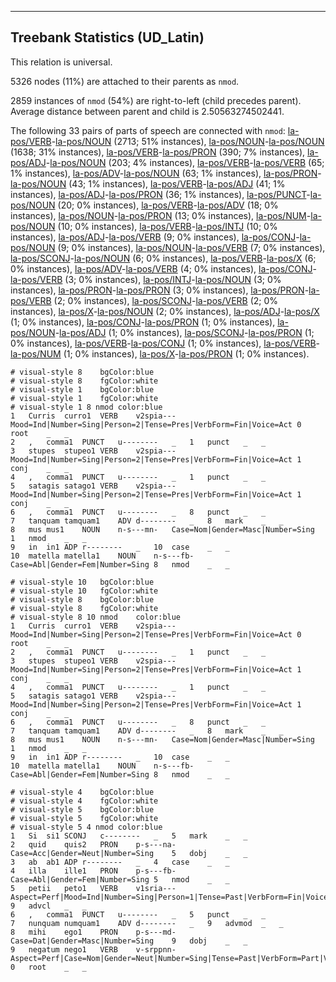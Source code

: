 

--------------------------------------------------------------------------------

## Treebank Statistics (UD_Latin)

This relation is universal.

5326 nodes (11%) are attached to their parents as `nmod`.

2859 instances of `nmod` (54%) are right-to-left (child precedes parent).
Average distance between parent and child is 2.50563274502441.

The following 33 pairs of parts of speech are connected with `nmod`: [la-pos/VERB]()-[la-pos/NOUN]() (2713; 51% instances), [la-pos/NOUN]()-[la-pos/NOUN]() (1638; 31% instances), [la-pos/VERB]()-[la-pos/PRON]() (390; 7% instances), [la-pos/ADJ]()-[la-pos/NOUN]() (203; 4% instances), [la-pos/VERB]()-[la-pos/VERB]() (65; 1% instances), [la-pos/ADV]()-[la-pos/NOUN]() (63; 1% instances), [la-pos/PRON]()-[la-pos/NOUN]() (43; 1% instances), [la-pos/VERB]()-[la-pos/ADJ]() (41; 1% instances), [la-pos/ADJ]()-[la-pos/PRON]() (36; 1% instances), [la-pos/PUNCT]()-[la-pos/NOUN]() (20; 0% instances), [la-pos/VERB]()-[la-pos/ADV]() (18; 0% instances), [la-pos/NOUN]()-[la-pos/PRON]() (13; 0% instances), [la-pos/NUM]()-[la-pos/NOUN]() (10; 0% instances), [la-pos/VERB]()-[la-pos/INTJ]() (10; 0% instances), [la-pos/ADJ]()-[la-pos/VERB]() (9; 0% instances), [la-pos/CONJ]()-[la-pos/NOUN]() (9; 0% instances), [la-pos/NOUN]()-[la-pos/VERB]() (7; 0% instances), [la-pos/SCONJ]()-[la-pos/NOUN]() (6; 0% instances), [la-pos/VERB]()-[la-pos/X]() (6; 0% instances), [la-pos/ADV]()-[la-pos/VERB]() (4; 0% instances), [la-pos/CONJ]()-[la-pos/VERB]() (3; 0% instances), [la-pos/INTJ]()-[la-pos/NOUN]() (3; 0% instances), [la-pos/PRON]()-[la-pos/PRON]() (3; 0% instances), [la-pos/PRON]()-[la-pos/VERB]() (2; 0% instances), [la-pos/SCONJ]()-[la-pos/VERB]() (2; 0% instances), [la-pos/X]()-[la-pos/NOUN]() (2; 0% instances), [la-pos/ADJ]()-[la-pos/X]() (1; 0% instances), [la-pos/CONJ]()-[la-pos/PRON]() (1; 0% instances), [la-pos/NOUN]()-[la-pos/ADJ]() (1; 0% instances), [la-pos/SCONJ]()-[la-pos/PRON]() (1; 0% instances), [la-pos/VERB]()-[la-pos/CONJ]() (1; 0% instances), [la-pos/VERB]()-[la-pos/NUM]() (1; 0% instances), [la-pos/X]()-[la-pos/PRON]() (1; 0% instances).


~~~ conllu
# visual-style 8	bgColor:blue
# visual-style 8	fgColor:white
# visual-style 1	bgColor:blue
# visual-style 1	fgColor:white
# visual-style 1 8 nmod	color:blue
1	Curris	curro1	VERB	v2spia---	Mood=Ind|Number=Sing|Person=2|Tense=Pres|VerbForm=Fin|Voice=Act	0	root	_	_
2	,	comma1	PUNCT	u--------	_	1	punct	_	_
3	stupes	stupeo1	VERB	v2spia---	Mood=Ind|Number=Sing|Person=2|Tense=Pres|VerbForm=Fin|Voice=Act	1	conj	_	_
4	,	comma1	PUNCT	u--------	_	1	punct	_	_
5	satagis	satago1	VERB	v2spia---	Mood=Ind|Number=Sing|Person=2|Tense=Pres|VerbForm=Fin|Voice=Act	1	conj	_	_
6	,	comma1	PUNCT	u--------	_	8	punct	_	_
7	tanquam	tamquam1	ADV	d--------	_	8	mark	_	_
8	mus	mus1	NOUN	n-s---mn-	Case=Nom|Gender=Masc|Number=Sing	1	nmod	_	_
9	in	in1	ADP	r--------	_	10	case	_	_
10	matella	matella1	NOUN	n-s---fb-	Case=Abl|Gender=Fem|Number=Sing	8	nmod	_	_

~~~


~~~ conllu
# visual-style 10	bgColor:blue
# visual-style 10	fgColor:white
# visual-style 8	bgColor:blue
# visual-style 8	fgColor:white
# visual-style 8 10 nmod	color:blue
1	Curris	curro1	VERB	v2spia---	Mood=Ind|Number=Sing|Person=2|Tense=Pres|VerbForm=Fin|Voice=Act	0	root	_	_
2	,	comma1	PUNCT	u--------	_	1	punct	_	_
3	stupes	stupeo1	VERB	v2spia---	Mood=Ind|Number=Sing|Person=2|Tense=Pres|VerbForm=Fin|Voice=Act	1	conj	_	_
4	,	comma1	PUNCT	u--------	_	1	punct	_	_
5	satagis	satago1	VERB	v2spia---	Mood=Ind|Number=Sing|Person=2|Tense=Pres|VerbForm=Fin|Voice=Act	1	conj	_	_
6	,	comma1	PUNCT	u--------	_	8	punct	_	_
7	tanquam	tamquam1	ADV	d--------	_	8	mark	_	_
8	mus	mus1	NOUN	n-s---mn-	Case=Nom|Gender=Masc|Number=Sing	1	nmod	_	_
9	in	in1	ADP	r--------	_	10	case	_	_
10	matella	matella1	NOUN	n-s---fb-	Case=Abl|Gender=Fem|Number=Sing	8	nmod	_	_

~~~


~~~ conllu
# visual-style 4	bgColor:blue
# visual-style 4	fgColor:white
# visual-style 5	bgColor:blue
# visual-style 5	fgColor:white
# visual-style 5 4 nmod	color:blue
1	Si	si1	SCONJ	c--------	_	5	mark	_	_
2	quid	quis2	PRON	p-s---na-	Case=Acc|Gender=Neut|Number=Sing	5	dobj	_	_
3	ab	ab1	ADP	r--------	_	4	case	_	_
4	illa	ille1	PRON	p-s---fb-	Case=Abl|Gender=Fem|Number=Sing	5	nmod	_	_
5	petii	peto1	VERB	v1sria---	Aspect=Perf|Mood=Ind|Number=Sing|Person=1|Tense=Past|VerbForm=Fin|Voice=Act	9	advcl	_	_
6	,	comma1	PUNCT	u--------	_	5	punct	_	_
7	nunquam	numquam1	ADV	d--------	_	9	advmod	_	_
8	mihi	ego1	PRON	p-s---md-	Case=Dat|Gender=Masc|Number=Sing	9	dobj	_	_
9	negatum	nego1	VERB	v-srppnn-	Aspect=Perf|Case=Nom|Gender=Neut|Number=Sing|Tense=Past|VerbForm=Part|Voice=Pass	0	root	_	_

~~~


